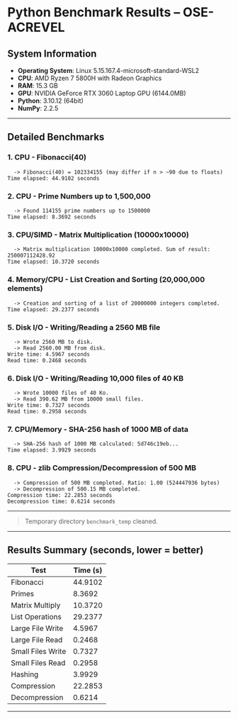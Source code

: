 # Python Benchmark Results – OSE-ACREVEL

## System Information

- **Operating System**: Linux 5.15.167.4-microsoft-standard-WSL2
- **CPU**: AMD Ryzen 7 5800H with Radeon Graphics
- **RAM**: 15.3 GB
- **GPU**: NVIDIA GeForce RTX 3060 Laptop GPU (6144.0MB)
- **Python**: 3.10.12 (64bit)
- **NumPy**: 2.2.5

---

## Detailed Benchmarks

### 1. CPU - Fibonacci(40)
```text
  -> Fibonacci(40) = 102334155 (may differ if n > ~90 due to floats)
Time elapsed: 44.9102 seconds
```
### 2. CPU - Prime Numbers up to 1,500,000
```text
  -> Found 114155 prime numbers up to 1500000
Time elapsed: 8.3692 seconds
```
### 3. CPU/SIMD - Matrix Multiplication (10000x10000)
```text
  -> Matrix multiplication 10000x10000 completed. Sum of result: 250007112428.92
Time elapsed: 10.3720 seconds
```
### 4. Memory/CPU - List Creation and Sorting (20,000,000 elements)
```text
  -> Creation and sorting of a list of 20000000 integers completed.
Time elapsed: 29.2377 seconds
```
### 5. Disk I/O - Writing/Reading a 2560 MB file
```text
  -> Wrote 2560 MB to disk.
  -> Read 2560.00 MB from disk.
Write time: 4.5967 seconds
Read time: 0.2468 seconds
```
### 6. Disk I/O - Writing/Reading 10,000 files of 40 KB
```text
  -> Wrote 10000 files of 40 Ko.
  -> Read 390.62 MB from 10000 small files.
Write time: 0.7327 seconds
Read time: 0.2958 seconds
```
### 7. CPU/Memory - SHA-256 hash of 1000 MB of data
```text
  -> SHA-256 hash of 1000 MB calculated: 5d746c19eb...
Time elapsed: 3.9929 seconds
```
### 8. CPU - zlib Compression/Decompression of 500 MB
```text
  -> Compression of 500 MB completed. Ratio: 1.00 (524447936 bytes)
  -> Decompression of 500.15 MB completed.
Compression time: 22.2853 seconds
Decompression time: 0.6214 seconds
```

---

> Temporary directory `benchmark_temp` cleaned.

---

## Results Summary (seconds, lower = better)

| Test                | Time (s) |
|---------------------|-----------|
| Fibonacci           | 44.9102   |
| Primes              | 8.3692    |
| Matrix Multiply     | 10.3720   |
| List Operations     | 29.2377   |
| Large File Write    | 4.5967    |
| Large File Read     | 0.2468    |
| Small Files Write   | 0.7327    |
| Small Files Read    | 0.2958    |
| Hashing             | 3.9929    |
| Compression         | 22.2853   |
| Decompression       | 0.6214    |

---
